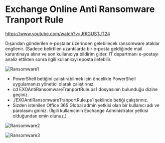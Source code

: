 # Exchange Online Anti Ransomware Tranport Rule
https://www.youtube.com/watch?v=JfKGUSTJT24

Dışarıdan gönderilen e-postalar üzerinden gelebilecek ransomware ataklar engllenir.  (Sadece belirtilen uzantılarda bir e-posta geldiğinde mail  karantinaya alınır ve son kullanıcıya bildirim gider. IT departmanı e-postayı analiz ettikten sonra ilgili kullanıcıyı eposta iletebilir.

![Ransomware1](https://user-images.githubusercontent.com/53214224/161774054-77ca36f3-8748-4254-a8e9-e54b3a6732ca.png)

- PowerShell betiğini çalıştırabilmek için öncelikle PowerShell uygulamanızı yönetici olarak çalıştırınız.
- cd EXOAntiRansomwareTranportRule.ps1 dosyasının bulunduğu dizine geçiniz.
- ./EXOAntiRansomwareTranportRule.ps1 şeklinde betiği çalıştırınız.
- Sizden istenilen Office 365 Global admin yetkisi olan bir kullanıcı adı ve parolasını giriniz. (İlgili kullanıcının Exchange Administrator yetkisi olduğundan emin olunuz.)

![Ransomware2](https://user-images.githubusercontent.com/53214224/161774903-805bc720-c063-4e93-9b48-dd6bc804f373.png)


![Ransomware3](https://user-images.githubusercontent.com/53214224/161775194-04c5f6cd-43ba-448b-827e-1c60500a8976.png)
